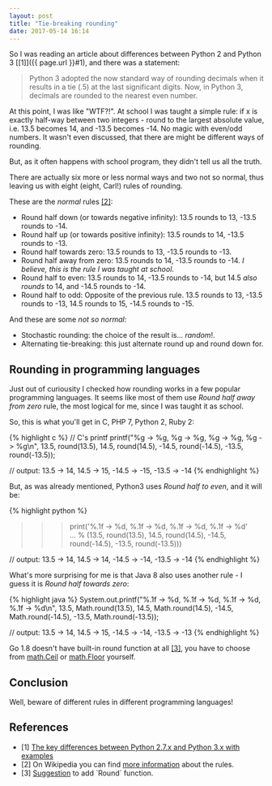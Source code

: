 ```yaml
---
layout: post
title: "Tie-breaking rounding"
date: 2017-05-14 16:14
---
```


So I was reading an article about differences between Python 2 and Python 3 [[1]]({{ page.url }}#1), and there was a statement:

> Python 3 adopted the now standard way of rounding decimals when it results in a tie (.5) at the last significant digits. Now, in Python 3, decimals are rounded to the nearest even number.

At this point, I was like "WTF?!". At school I was taught a simple rule: if x is exactly half-way between two integers - round to the largest absolute value, i.e. 13.5 becomes 14, and -13.5 becomes -14. No magic with even/odd numbers. It wasn't even discussed, that there are might be different ways of rounding. 

But, as it often happens with school program, they didn't tell us all the truth. 

There are actually six more or less normal ways and two not so normal, thus leaving us with eight (eight, Carl!) rules of rounding. 

These are the *normal* rules [[2]](#2):

* Round half down (or towards negative infinity): 13.5 rounds to 13, -13.5 rounds to -14.
* Round half up (or towards positive infinity): 13.5 rounds to 14, -13.5 rounds to -13.
* Round half towards zero: 13.5 rounds to 13, -13.5 rounds to -13.
* Round half away from zero: 13.5 rounds to 14, -13.5 rounds to -14. *I believe, this is the rule I was taught at school*.
* Round half to even: 13.5 rounds to 14, -13.5 rounds to -14, but 14.5 *also rounds* to 14, and -14.5 rounds to -14.
* Round half to odd: Opposite of the previous rule. 13.5 rounds to 13, -13.5 rounds to -13, 14.5 rounds to 15, -14.5 rounds to -15.

And these are some *not so normal*:

* Stochastic rounding: the choice of the result is... *random*!.
* Alternating tie-breaking: this just alternate round up and round down for.

## Rounding in programming languages 

Just out of curiousity I checked how rounding works in a few popular programming languages. It seems like most of them use *Round half away from zero* rule, the most logical for me, since I was taught it as school. 

So, this is what you'll get in C, PHP 7, Python 2, Ruby 2:

{% highlight c %}
// C's printf
printf("%g -> %g, %g -> %g, %g -> %g, %g -> %g\n", 
    13.5, round(13.5), 14.5, round(14.5), -14.5, round(-14.5), -13.5, round(-13.5));

// output: 13.5 -> 14, 14.5 -> 15, -14.5 -> -15, -13.5 -> -14
{% endhighlight %}

But, as was already mentioned, Python3 uses *Round half to even*, and it will be:

{% highlight python %}
>>> print('%.1f -> %d, %.1f -> %d, %.1f -> %d, %.1f -> %d' \
... % (13.5, round(13.5), 14.5, round(14.5), -14.5, round(-14.5), -13.5, round(-13.5)))

// output: 13.5 -> 14, 14.5 -> 14, -14.5 -> -14, -13.5 -> -14
{% endhighlight %}

What's more surprising for me is that Java 8 also uses another rule - I guess it is *Round half towards zero*:

{% highlight java %}
System.out.printf("%.1f -> %d, %.1f -> %d, %.1f -> %d, %.1f -> %d\n",
    13.5, Math.round(13.5), 14.5, Math.round(14.5), -14.5, Math.round(-14.5), -13.5, Math.round(-13.5));

// output: 13.5 -> 14, 14.5 -> 15, -14.5 -> -14, -13.5 -> -13
{% endhighlight %}

Go 1.8 doesn't have built-in round function at all [[3]](#3), you have to choose from [math.Ceil](https://golang.org/pkg/math/#Ceil) or [math.Floor](https://golang.org/pkg/math/#Floor) yourself.

## Conclusion

Well, beware of different rules in different programming languages!

## References

<ul id="notes">
<li>
	<span class="col-1">[1] <a name="1"></a></span>
	<span class="col-2"><a href="http://sebastianraschka.com/Articles/2014_python_2_3_key_diff.html#bankers-rounding">The key differences between Python 2.7.x and Python 3.x with examples</a></span>
</li>
<li>
	<span class="col-1">[2] <a name="2"></a></span>
	<span class="col-2">On Wikipedia you can find <a href="https://en.wikipedia.org/wiki/Rounding#Tie-breaking">more information</a> about the rules.</span>
</li>
<li>
	<span class="col-1">[3] <a name="3"></a></span>
	<span class="col-2"><a href="https://github.com/golang/go/issues/4594">Suggestion</a> to add `Round` function.</span>
</li> 
</ul>

